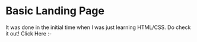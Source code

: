 # Basic Landing Page
It was done in the initial time when I was just learning HTML/CSS. Do check it out!
Click Here :- 

